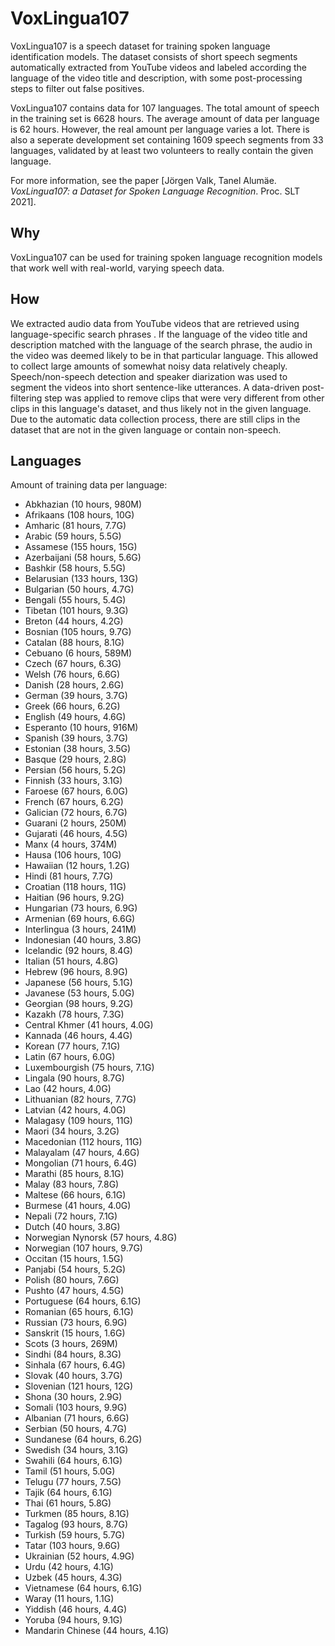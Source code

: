 # VoxLingua107

VoxLingua107 is a speech dataset for training spoken language identification models.
The dataset consists of short speech segments automatically extracted from YouTube videos and labeled according the language of the video title and description, with some post-processing steps to filter out false positives.

VoxLingua107 contains data for 107 languages. The total amount of speech in the training set is 6628 hours.
The average amount of data per language is 62 hours. However, the real amount per language varies a lot. There is also a seperate development set containing 1609 speech segments from 33 languages, validated by at least two volunteers to really contain the given language.

For more information, see the paper [J&ouml;rgen Valk, Tanel Alum&auml;e. _VoxLingua107: a Dataset for Spoken Language Recognition_. Proc. SLT 2021].

## Why

VoxLingua107 can be used for training spoken language recognition models that work well with real-world, varying speech data.

## How

We extracted audio data from YouTube videos that are retrieved using language-specific search phrases .
If the language of the video title and description matched with the language of the search phrase,
the audio in the video was deemed likely to be in that particular language. This allowed to collect large amounts of somewhat noisy data relatively cheaply.
Speech/non-speech detection and speaker diarization was used to segment the videos into short sentence-like utterances.
A data-driven post-filtering step was applied to remove clips that were very different from other clips in this language's dataset, and thus likely not in the given language.
Due to the automatic data collection process, there are still clips in the dataset that are not in the given language or contain non-speech.

## Languages

Amount of training data per language:

- Abkhazian  (10 hours, 980M)
- Afrikaans  (108 hours, 10G)
- Amharic  (81 hours, 7.7G)
- Arabic  (59 hours, 5.5G)
- Assamese  (155 hours, 15G)
- Azerbaijani  (58 hours, 5.6G)
- Bashkir  (58 hours, 5.5G)
- Belarusian  (133 hours, 13G)
- Bulgarian  (50 hours, 4.7G)
- Bengali  (55 hours, 5.4G)
- Tibetan  (101 hours, 9.3G)
- Breton  (44 hours, 4.2G)
- Bosnian  (105 hours, 9.7G)
- Catalan  (88 hours, 8.1G)
- Cebuano  (6 hours, 589M)
- Czech  (67 hours, 6.3G)
- Welsh  (76 hours, 6.6G)
- Danish  (28 hours, 2.6G)
- German  (39 hours, 3.7G)
- Greek  (66 hours, 6.2G)
- English  (49 hours, 4.6G)
- Esperanto  (10 hours, 916M)
- Spanish  (39 hours, 3.7G)
- Estonian  (38 hours, 3.5G)
- Basque  (29 hours, 2.8G)
- Persian  (56 hours, 5.2G)
- Finnish  (33 hours, 3.1G)
- Faroese  (67 hours, 6.0G)
- French  (67 hours, 6.2G)
- Galician  (72 hours, 6.7G)
- Guarani  (2 hours, 250M)
- Gujarati  (46 hours, 4.5G)
- Manx  (4 hours, 374M)
- Hausa  (106 hours, 10G)
- Hawaiian  (12 hours, 1.2G)
- Hindi  (81 hours, 7.7G)
- Croatian  (118 hours, 11G)
- Haitian  (96 hours, 9.2G)
- Hungarian  (73 hours, 6.9G)
- Armenian  (69 hours, 6.6G)
- Interlingua  (3 hours, 241M)
- Indonesian  (40 hours, 3.8G)
- Icelandic  (92 hours, 8.4G)
- Italian  (51 hours, 4.8G)
- Hebrew  (96 hours, 8.9G)
- Japanese  (56 hours, 5.1G)
- Javanese  (53 hours, 5.0G)
- Georgian  (98 hours, 9.2G)
- Kazakh  (78 hours, 7.3G)
- Central Khmer  (41 hours, 4.0G)
- Kannada  (46 hours, 4.4G)
- Korean  (77 hours, 7.1G)
- Latin  (67 hours, 6.0G)
- Luxembourgish  (75 hours, 7.1G)
- Lingala  (90 hours, 8.7G)
- Lao  (42 hours, 4.0G)
- Lithuanian  (82 hours, 7.7G)
- Latvian  (42 hours, 4.0G)
- Malagasy  (109 hours, 11G)
- Maori  (34 hours, 3.2G)
- Macedonian  (112 hours, 11G)
- Malayalam  (47 hours, 4.6G)
- Mongolian  (71 hours, 6.4G)
- Marathi  (85 hours, 8.1G)
- Malay  (83 hours, 7.8G)
- Maltese  (66 hours, 6.1G)
- Burmese  (41 hours, 4.0G)
- Nepali  (72 hours, 7.1G)
- Dutch  (40 hours, 3.8G)
- Norwegian Nynorsk  (57 hours, 4.8G)
- Norwegian  (107 hours, 9.7G)
- Occitan  (15 hours, 1.5G)
- Panjabi  (54 hours, 5.2G)
- Polish  (80 hours, 7.6G)
- Pushto  (47 hours, 4.5G)
- Portuguese  (64 hours, 6.1G)
- Romanian  (65 hours, 6.1G)
- Russian  (73 hours, 6.9G)
- Sanskrit  (15 hours, 1.6G)
- Scots  (3 hours, 269M)
- Sindhi  (84 hours, 8.3G)
- Sinhala  (67 hours, 6.4G)
- Slovak  (40 hours, 3.7G)
- Slovenian  (121 hours, 12G)
- Shona  (30 hours, 2.9G)
- Somali  (103 hours, 9.9G)
- Albanian  (71 hours, 6.6G)
- Serbian  (50 hours, 4.7G)
- Sundanese  (64 hours, 6.2G)
- Swedish  (34 hours, 3.1G)
- Swahili  (64 hours, 6.1G)
- Tamil  (51 hours, 5.0G)
- Telugu  (77 hours, 7.5G)
- Tajik  (64 hours, 6.1G)
- Thai  (61 hours, 5.8G)
- Turkmen  (85 hours, 8.1G)
- Tagalog  (93 hours, 8.7G)
- Turkish  (59 hours, 5.7G)
- Tatar  (103 hours, 9.6G)
- Ukrainian  (52 hours, 4.9G)
- Urdu  (42 hours, 4.1G)
- Uzbek  (45 hours, 4.3G)
- Vietnamese  (64 hours, 6.1G)
- Waray  (11 hours, 1.1G)
- Yiddish  (46 hours, 4.4G)
- Yoruba  (94 hours, 9.1G)
- Mandarin Chinese  (44 hours, 4.1G)

